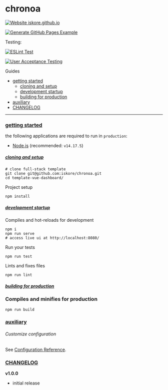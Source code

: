 # chronoa

[![Website iskore.github.io](https://img.shields.io/website-up-down-green-red/https/iskore.github.io/chronoa.svg)](https://iskore.github.io/chronoa/)

[![Generate GitHub Pages Example](https://github.com/iskore/chronoa/actions/workflows/gh-pages.yml/badge.svg)](https://github.com/iskore/chronoa/actions/workflows/gh-pages.yml)

Testing:

[![ESLint Test](https://github.com/iskore/chronoa/actions/workflows/lint.yml/badge.svg)](https://github.com/iskore/chronoa/actions/workflows/lint.yml)

[![User Acceptance Testing](https://github.com/iskore/chronoa/actions/workflows/user-acceptance-testing.yml/badge.svg)](https://github.com/iskore/chronoa/actions/workflows/user-acceptance-testing.yml)

Guides

- [getting started](#getting-started)
    - [cloning and setup](#cloning-and-setup)
    - [development startup](#development-startup)
    - [building for production](#building-for-production)
- [auxiliary](#auxiliary)
- [CHANGELOG](#changelog)

<hr/>

### [getting started](#top)

the following applications are required to run in `production`:

- [Node.js](https://nodejs.org/en/download/) (recommended: `v14.17.5`)

##### [cloning and setup](#top)

```
# clone full-stack template
git clone git@github.com:iskore/chronoa.git
cd template-vue-dashboard/
```

Project setup

```
npm install
```

##### [development startup](#top)

Compiles and hot-reloads for development

```
npm i
npm run serve
# access live ui at http://localhost:8080/
```

Run your tests

```
npm run test
```

Lints and fixes files

```
npm run lint
```

##### [building for production](#top)

### Compiles and minifies for production

```
npm run build
```

### [auxiliary](#top)

###### Customize configuration

See [Configuration Reference](https://cli.vuejs.org/config/).

### [CHANGELOG](#top)

**v1.0.0**

- initial release
